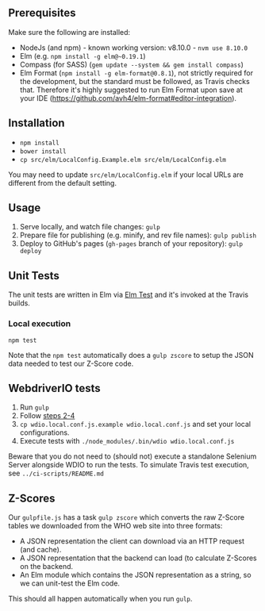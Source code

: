 ## Prerequisites

Make sure the following are installed:

* NodeJs (and npm) - known working version: v8.10.0 - `nvm use 8.10.0`
* Elm (e.g. `npm install -g elm@~0.19.1`)
* Compass (for SASS) (`gem update --system && gem install compass`)
* Elm Format (`npm install -g elm-format@0.8.1`), not strictly required for the development, but the standard must be followed, as Travis checks that. Therefore it's highly suggested to run Elm Format upon save at your IDE (https://github.com/avh4/elm-format#editor-integration).

## Installation

* `npm install`
* `bower install`
* `cp src/elm/LocalConfig.Example.elm src/elm/LocalConfig.elm`

You may need to update `src/elm/LocalConfig.elm` if your local URLs are different from the default setting.

## Usage

1. Serve locally, and watch file changes: `gulp`
2. Prepare file for publishing (e.g. minify, and rev file names): `gulp publish`
3. Deploy to GitHub's pages (`gh-pages` branch of your repository): `gulp deploy`

## Unit Tests
The unit tests are written in Elm via [Elm Test](https://github.com/elm-community/elm-test) and it's invoked at the Travis builds.

### Local execution

```
npm test
```

Note that the `npm test` automatically does a `gulp zscore` to setup the JSON
data needed to test our Z-Score code.

## WebdriverIO tests

1. Run `gulp`
1. Follow [steps 2-4](http://webdriver.io/guide.html)
1. `cp wdio.local.conf.js.example wdio.local.conf.js` and set your local configurations.
1. Execute tests with `./node_modules/.bin/wdio wdio.local.conf.js`

Beware that you do not need to (should not) execute a standalone Selenium Server alongside WDIO to run the tests.
To simulate Travis test execution, see `../ci-scripts/README.md`

## Z-Scores

Our `gulpfile.js` has a task `gulp zscore` which converts the raw Z-Score tables we
downloaded from the WHO web site into three formats:

- A JSON representation the client can download via an HTTP request (and
  cache).
- A JSON representation that the backend can load (to calculate Z-Scores on the
  backend.
- An Elm module which contains the JSON representation as a string, so we can
  unit-test the Elm code.

This should all happen automatically when you run `gulp`.
